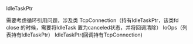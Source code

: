 
IdleTaskPtr

需要考虑循环引用问题，涉及类 TcpConnection（持有IdleTaskPtr，该类fd close 的时候，需要将IdleTask 置为canceled状态，并将回调清除） IoOps（列表持有IdleTaskPtr） IdleTaskPtr(回调持有TcpConnection)